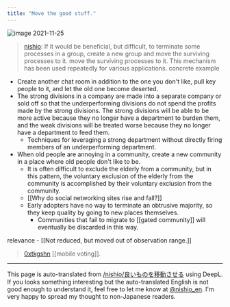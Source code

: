 ```yaml
---
title: "Move the good stuff."
---
```


![image](https://gyazo.com/723ad37d8127f191be33b09a5e9f9913/thumb/1000)
2021-11-25
> [nishio](https://twitter.com/nishio/status/1462998113967218688): If it would be beneficial, but difficult, to terminate some processes in a group, create a new group and move the surviving processes to it. move the surviving processes to it. This mechanism has been used repeatedly for various applications.
concrete example
- Create another chat room in addition to the one you don't like, pull key people to it, and let the old one become deserted.
- The strong divisions in a company are made into a separate company or sold off so that the underperforming divisions do not spend the profits made by the strong divisions. The strong divisions will be able to be more active because they no longer have a department to burden them, and the weak divisions will be treated worse because they no longer have a department to feed them.
    - Techniques for leveraging a strong department without directly firing members of an underperforming department.
- When old people are annoying in a community, create a new community in a place where old people don't like to be.
    - It is often difficult to exclude the elderly from a community, but in this pattern, the voluntary exclusion of the elderly from the community is accomplished by their voluntary exclusion from the community.
    - [[Why do social networking sites rise and fall?]]
    - Early adopters have no way to terminate an obtrusive majority, so they keep quality by going to new places themselves.
        - Communities that fail to migrate to [[gated community]] will eventually be discarded in this way.

relevance
    - [[Not reduced, but moved out of observation range.]]

> [0xtkgshn](https://twitter.com/0xtkgshn/status/1639620713618477058) [[mobile voting]].

---
This page is auto-translated from [/nishio/良いものを移動させる](https://scrapbox.io/nishio/良いものを移動させる) using DeepL. If you looks something interesting but the auto-translated English is not good enough to understand it, feel free to let me know at [@nishio_en](https://twitter.com/nishio_en). I'm very happy to spread my thought to non-Japanese readers.